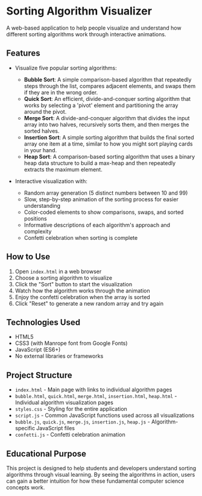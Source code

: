# Sorting Algorithm Visualizer

A web-based application to help people visualize and understand how different sorting algorithms work through interactive animations.

## Features

- Visualize five popular sorting algorithms:
  - **Bubble Sort**: A simple comparison-based algorithm that repeatedly steps through the list, compares adjacent elements, and swaps them if they are in the wrong order.
  - **Quick Sort**: An efficient, divide-and-conquer sorting algorithm that works by selecting a 'pivot' element and partitioning the array around the pivot.
  - **Merge Sort**: A divide-and-conquer algorithm that divides the input array into two halves, recursively sorts them, and then merges the sorted halves.
  - **Insertion Sort**: A simple sorting algorithm that builds the final sorted array one item at a time, similar to how you might sort playing cards in your hand.
  - **Heap Sort**: A comparison-based sorting algorithm that uses a binary heap data structure to build a max-heap and then repeatedly extracts the maximum element.

- Interactive visualization with:
  - Random array generation (5 distinct numbers between 10 and 99)
  - Slow, step-by-step animation of the sorting process for easier understanding
  - Color-coded elements to show comparisons, swaps, and sorted positions
  - Informative descriptions of each algorithm's approach and complexity
  - Confetti celebration when sorting is complete

## How to Use

1. Open `index.html` in a web browser
2. Choose a sorting algorithm to visualize
3. Click the "Sort" button to start the visualization
4. Watch how the algorithm works through the animation
5. Enjoy the confetti celebration when the array is sorted
6. Click "Reset" to generate a new random array and try again

## Technologies Used

- HTML5
- CSS3 (with Manrope font from Google Fonts)
- JavaScript (ES6+)
- No external libraries or frameworks

## Project Structure

- `index.html` - Main page with links to individual algorithm pages
- `bubble.html`, `quick.html`, `merge.html`, `insertion.html`, `heap.html` - Individual algorithm visualization pages
- `styles.css` - Styling for the entire application
- `script.js` - Common JavaScript functions used across all visualizations
- `bubble.js`, `quick.js`, `merge.js`, `insertion.js`, `heap.js` - Algorithm-specific JavaScript files
- `confetti.js` - Confetti celebration animation

## Educational Purpose

This project is designed to help students and developers understand sorting algorithms through visual learning. By seeing the algorithms in action, users can gain a better intuition for how these fundamental computer science concepts work. 